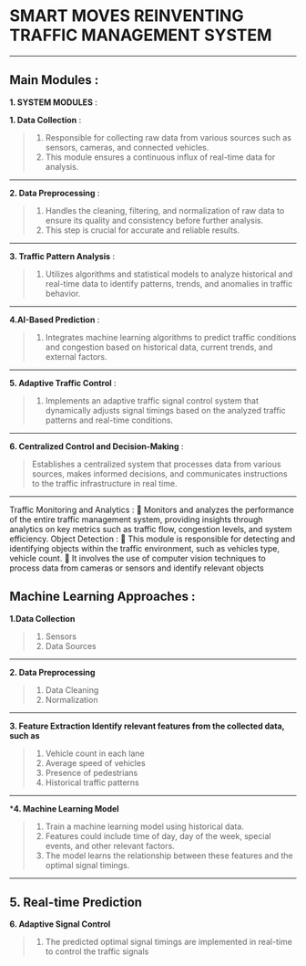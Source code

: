# **SMART MOVES REINVENTING TRAFFIC MANAGEMENT SYSTEM** 

---


## **Main Modules** :

**1. SYSTEM MODULES** :

**1. Data Collection** :
>1. Responsible for collecting raw data from various sources such as sensors, cameras, and connected vehicles.
>2. This module ensures a continuous influx of real-time data for analysis.
---
**2. Data Preprocessing** :
>1. Handles the cleaning, filtering, and normalization of raw data to ensure its quality and consistency before further analysis.
>2. This step is crucial for accurate and reliable results.
---
**3. Traffic Pattern Analysis** :
>1. Utilizes algorithms and statistical models to analyze historical and real-time data to identify patterns, trends, and anomalies in traffic behavior.
---
**4.AI-Based Prediction** :
>1. Integrates machine learning algorithms to predict traffic conditions and congestion based on historical data, current trends, and external factors.
---
**5. Adaptive Traffic Control** :
>1. Implements an adaptive traffic signal control system that dynamically adjusts signal timings based on the analyzed traffic patterns and real-time conditions.
---
**6. Centralized Control and Decision-Making** :
>   Establishes a centralized system that processes data from various sources, makes informed decisions, and
communicates instructions to the traffic infrastructure in real time.
---
Traffic Monitoring and Analytics :
 Monitors and analyzes the performance of the entire traffic management system, providing insights through
analytics on key metrics such as traffic flow, congestion levels, and system efficiency.
Object Detection :
 This module is responsible for detecting and identifying objects within the traffic environment, such as vehicles
type, vehicle count.
 It involves the use of computer vision techniques to process data from cameras or sensors and identify relevant
objects





## **Machine Learning Approaches** :

**1.Data Collection**
>1. Sensors
>2. Data Sources
--- 
**2. Data Preprocessing** 
>1. Data Cleaning 
>2. Normalization
--- 
**3. Feature Extraction Identify relevant features from the collected data, such as**
>1. Vehicle count in each lane
>2. Average speed of vehicles
>3. Presence of pedestrians
>4. Historical traffic patterns
---
***4. Machine Learning Model** 
>1. Train a machine learning model using historical data.
>2. Features could include time of day, day of the week, special events, and other relevant factors.
>3. The model learns the relationship between these features and the optimal signal timings.
---
**5. Real-time Prediction**
---
**6. Adaptive Signal Control**
>1. The predicted optimal signal timings are implemented in real-time to control the traffic signals
